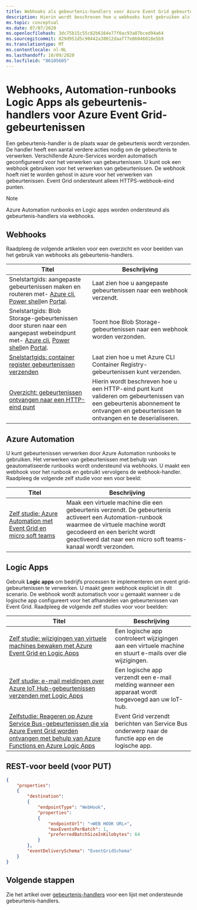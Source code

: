 ```yaml
---
title: Webhooks als gebeurtenis-handlers voor Azure Event Grid gebeurtenissen
description: Hierin wordt beschreven hoe u webhooks kunt gebruiken als gebeurtenis-handlers voor Azure Event Grid-gebeurtenissen. Azure Automation runbooks en Logic apps worden ondersteund als gebeurtenis-handlers via webhooks.
ms.topic: conceptual
ms.date: 07/07/2020
ms.openlocfilehash: 3dc75b15c55c82b6164e77f0ac93a87bced94a64
ms.sourcegitcommit: 829d951d5c90442a38012daaf77e86046018e5b9
ms.translationtype: MT
ms.contentlocale: nl-NL
ms.lasthandoff: 10/09/2020
ms.locfileid: "86105605"
---
```

# <a name="webhooks-automation-runbooks-logic-apps-as-event-handlers-for-azure-event-grid-events"></a>Webhooks, Automation-runbooks Logic Apps als gebeurtenis-handlers voor Azure Event Grid-gebeurtenissen
Een gebeurtenis-handler is de plaats waar de gebeurtenis wordt verzonden. De handler heeft een aantal verdere acties nodig om de gebeurtenis te verwerken. Verschillende Azure-Services worden automatisch geconfigureerd voor het verwerken van gebeurtenissen. U kunt ook een webhook gebruiken voor het verwerken van gebeurtenissen. De webhook hoeft niet te worden gehost in azure voor het verwerken van gebeurtenissen. Event Grid ondersteunt alleen HTTPS-webhook-eind punten.

> [!NOTE]
> Azure Automation runbooks en Logic apps worden ondersteund als gebeurtenis-handlers via webhooks. 

## <a name="webhooks"></a>Webhooks
Raadpleeg de volgende artikelen voor een overzicht en voor beelden van het gebruik van webhooks als gebeurtenis-handlers. 

|Titel  |Beschrijving  |
|---------|---------|
| Snelstartgids: aangepaste gebeurtenissen maken en routeren met- [Azure cli](custom-event-quickstart.md), [Power shell](custom-event-quickstart-powershell.md)en [Portal](custom-event-quickstart-portal.md). | Laat zien hoe u aangepaste gebeurtenissen naar een webhook verzendt. |
| Snelstartgids: Blob Storage-gebeurtenissen door sturen naar een aangepast webeindpunt met- [Azure cli](../storage/blobs/storage-blob-event-quickstart.md?toc=%2fazure%2fevent-grid%2ftoc.json), [Power shell](../storage/blobs/storage-blob-event-quickstart-powershell.md?toc=%2fazure%2fevent-grid%2ftoc.json)en [Portal](blob-event-quickstart-portal.md). | Toont hoe Blob Storage-gebeurtenissen naar een webhook worden verzonden. |
| [Snelstartgids: container register gebeurtenissen verzenden](../container-registry/container-registry-event-grid-quickstart.md?toc=%2fazure%2fevent-grid%2ftoc.json) | Laat zien hoe u met Azure CLI Container Registry-gebeurtenissen kunt verzenden. |
| [Overzicht: gebeurtenissen ontvangen naar een HTTP-eind punt](receive-events.md) | Hierin wordt beschreven hoe u een HTTP-eind punt kunt valideren om gebeurtenissen van een gebeurtenis abonnement te ontvangen en gebeurtenissen te ontvangen en te deserialiseren. |


## <a name="azure-automation"></a>Azure Automation
U kunt gebeurtenissen verwerken door Azure Automation runbooks te gebruiken. Het verwerken van gebeurtenissen met behulp van geautomatiseerde runbooks wordt ondersteund via webhooks. U maakt een webhook voor het runbook en gebruikt vervolgens de webhook-handler. Raadpleeg de volgende zelf studie voor een voor beeld: 

|Titel  |Beschrijving  |
|---------|---------|
|[Zelf studie: Azure Automation met Event Grid en micro soft teams](ensure-tags-exists-on-new-virtual-machines.md) |Maak een virtuele machine die een gebeurtenis verzendt. De gebeurtenis activeert een Automation-runbook waarmee de virtuele machine wordt gecodeerd en een bericht wordt geactiveerd dat naar een micro soft teams-kanaal wordt verzonden. |


## <a name="logic-apps"></a>Logic Apps
Gebruik **Logic apps** om bedrijfs processen te implementeren om event grid-gebeurtenissen te verwerken. U maakt geen webhook expliciet in dit scenario. De webhook wordt automatisch voor u gemaakt wanneer u de logische app configureert voor het afhandelen van gebeurtenissen van Event Grid. Raadpleeg de volgende zelf studies voor voor beelden: 

|Titel  |Beschrijving  |
|---------|---------|
| [Zelf studie: wijzigingen van virtuele machines bewaken met Azure Event Grid en Logic Apps](monitor-virtual-machine-changes-event-grid-logic-app.md) | Een logische app controleert wijzigingen aan een virtuele machine en stuurt e-mails over die wijzigingen. |
| [Zelf studie: e-mail meldingen over Azure IoT Hub-gebeurtenissen verzenden met Logic Apps](publish-iot-hub-events-to-logic-apps.md) | Een logische app verzendt een e-mail melding wanneer een apparaat wordt toegevoegd aan uw IoT-hub. |
| [Zelfstudie: Reageren op Azure Service Bus-gebeurtenissen die via Azure Event Grid worden ontvangen met behulp van Azure Functions en Azure Logic Apps](../service-bus-messaging/service-bus-to-event-grid-integration-example.md?toc=%2fazure%2fevent-grid%2ftoc.json) | Event Grid verzendt berichten van Service Bus onderwerp naar de functie app en de logische app. |

## <a name="rest-example-for-put"></a>REST-voor beeld (voor PUT)

```json
{
    "properties": 
    {
        "destination": 
        {
            "endpointType": "WebHook",
            "properties": 
            {
                "endpointUrl": "<WEB HOOK URL>",
                "maxEventsPerBatch": 1,
                "preferredBatchSizeInKilobytes": 64
            }
        },
        "eventDeliverySchema": "EventGridSchema"
    }
}
```

## <a name="next-steps"></a>Volgende stappen
Zie het artikel over [gebeurtenis-handlers](event-handlers.md) voor een lijst met ondersteunde gebeurtenis-handlers. 
